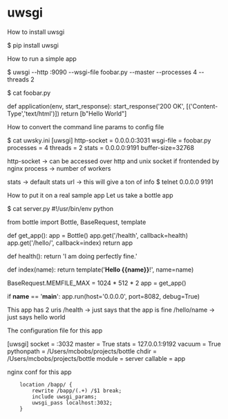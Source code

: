 # uwsgi


How to install uwsgi

$ pip install uwsgi

How to run a simple app

$ uwsgi --http :9090 --wsgi-file foobar.py --master --processes 4 --threads 2

$ cat foobar.py

def application(env, start_response):
	start_response('200 OK', [('Content-Type','text/html')])
	return [b"Hello World"]

How to convert the command line params to config file

$ cat uwsky.ini
[uwsgi]
http-socket = 0.0.0.0:3031
wsgi-file = foobar.py
processes = 4
threads = 2
stats = 0.0.0.0:9191
buffer-size=32768

http-socket -> can be accessed over http and unix socket if frontended by nginx
process -> number of workers

stats -> default stats url -> this will give a ton of info
$ telnet 0.0.0.0 9191

How to put it on a real sample app
  Let us take a bottle app

$ cat server.py
#!/usr/bin/env python

from bottle import Bottle, BaseRequest, template


def get_app():
    app = Bottle()
    app.get('/health', callback=health)
    app.get('/hello/<name>', callback=index)
    return app


def health():
    return 'I am doing perfectly fine.'


def index(name):
    return template('<b>Hello {{name}}</b>!', name=name)


BaseRequest.MEMFILE_MAX = 1024 * 512 * 2
app = get_app()


if __name__ == '__main__':
    app.run(host='0.0.0.0', port=8082, debug=True)

This app has 2 uris
  /health -> just says that the app is fine
  /hello/name -> just says hello world


The configuration file for this app

[uwsgi]
socket = :3032
master = True
stats = 127.0.0.1:9192
vacuum = True
pythonpath = /Users/mcbobs/projects/bottle
chdir = /Users/mcbobs/projects/bottle
module = server
callable = app

nginx conf for this app

        location /bapp/ {
            rewrite /bapp/(.+) /$1 break;
            include uwsgi_params;
            uwsgi_pass localhost:3032;
        }

